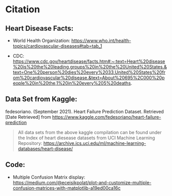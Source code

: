 # Citation

## Heart Disease Facts:

- World Health Organization: https://www.who.int/health-topics/cardiovascular-diseases#tab=tab_1

- CDC: https://www.cdc.gov/heartdisease/facts.htm#:~:text=Heart%20disease%20is%20the%20leading,groups%20in%20the%20United%20States.&text=One%20person%20dies%20every%2033,United%20States%20from%20cardiovascular%20disease.&text=About%20695%2C000%20people%20in%20the,1%20in%20every%205%20deaths.

## Data Set from Kaggle:

fedesoriano. (September 2021). Heart Failure Prediction Dataset. Retrieved [Date Retrieved] from https://www.kaggle.com/fedesoriano/heart-failure-prediction

> All data sets from the above kaggle compilation can be found under the Index of heart diesease datasets from UCI Machine Learning Repository: https://archive.ics.uci.edu/ml/machine-learning-databases/heart-disease/
    
## Code:

- Multiple Confusion Matrix display: https://medium.com/@eceisikpolat/plot-and-customize-multiple-confusion-matrices-with-matplotlib-a19ed00ca16c